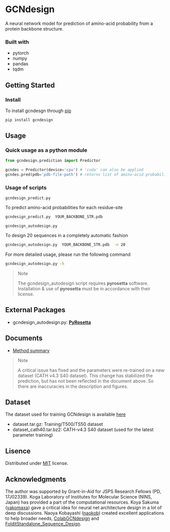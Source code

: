 # GCNdesign

A neural network model for prediction of amino-acid probability from a protein backbone structure.

### Built with
- pytorch
- numpy
- pandas
- tqdm

## Getting Started

### Install
To install gcndesgn through [pip](https://pypi.org/project/gcndesign)
```bash
pip install gcndesign
```

## Usage

### Quick usage as a python module
```python
from gcndesign.prediction import Predictor

gcndes = Predictor(device='cpu') # 'cuda' can also be applied
gcndes.pred(pdb='pdb-file-path') # returns list of amino-acid probabilities
```

### Usage of scripts

```gcndesign_predict.py```

To predict amino-acid probabilities for each residue-site
```bash
gcndesign_predict.py  YOUR_BACKBONE_STR.pdb
```

```gcndesign_autodesign.py```

To design 20 sequences in a completely automatic fashion

```bash
gcndesign_autodesign.py  YOUR_BACKBONE_STR.pdb  -n 20
```

For more detailed usage, please run the following command
```bash
gcndesign_autodesign.py -h
```

> Note
>
> The gcndesign_autodesign script requires **pyrosetta** software.
> Installation & use of **pyrosetta** must be in accordance with their license.

## External Packages
- gcndesign_autodesign.py: [**PyRosetta**](https://www.pyrosetta.org/)

## Documents
- [Method summary](documents/Method_Summary.pdf)
> Note
>
> A critical issue has fixed and the parameters were re-trained on a new dataset (CATH v4.3 S40 dataset).
> This change has stabilized the prediction, but has not been reflected in the document above. So there are inaccuracies in the description and figures.

## Dataset
The dataset used for training GCNdesign is available [here](https://zenodo.org/record/6650679#.YqvTp-yZNeg)
- dataset.tar.gz: Training/T500/TS50 dataset
- dataset_cath40.tar.bz2: CATH-v4.3 S40 dataset (used for the latest parameter training)

## Lisence
Distributed under [MIT](https://choosealicense.com/licenses/mit/) license.

## Acknowledgments
The author was supported by Grant-in-Aid for JSPS Research Fellows (PD, 17J02339).
Koga Laboratory of Institutes for Molecular Science (NINS, Japan) has provided a part of the computational resources.
Koya Sakuma ([yakomaxa](https://github.com/yakomaxa)) gave a critical idea for neural net architecture design in a lot of deep discussions.
Naoya Kobayashi ([naokob](https://github.com/naokob)) created excellent applications to help broader needs,
[ColabGCNdesign](https://github.com/naokob/ColabGCNdesign.git) and [FolditStandalone_Sequence_Design](https://github.com/naokob/FolditStandalone_Sequence_Design.git).
